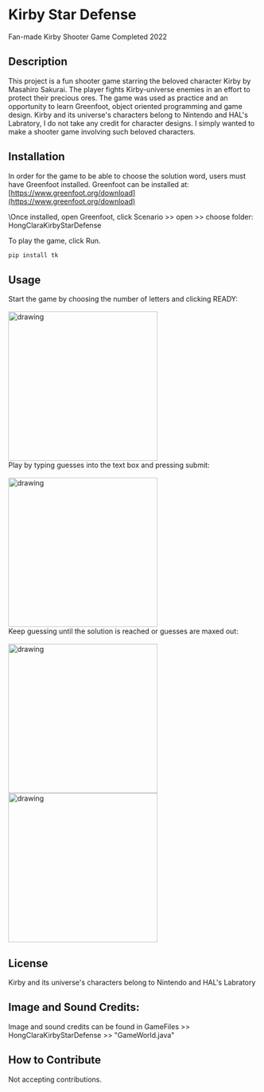 # Kirby Star Defense
 Fan-made Kirby Shooter Game
 Completed 2022

## Description

This project is a fun shooter game starring the beloved character Kirby by Masahiro Sakurai. 
The player fights Kirby-universe enemies in an effort to protect their precious ores. The game was used as practice and an opportunity to learn Greenfoot, 
object oriented programming and game design. 
Kirby and its universe's characters belong to Nintendo and HAL's Labratory, I do not take any credit for character designs. 
I simply wanted to make a shooter game involving such beloved characters. 

## Installation

In order for the game to be able to choose the solution word, users must have Greenfoot installed. 
Greenfoot can be installed at:
[https://www.greenfoot.org/download](https://www.greenfoot.org/download)

\Once installed, open Greenfoot, click Scenario >> open >> choose folder: HongClaraKirbyStarDefense


To play the game, click Run. 

```sh
pip install tk
```

## Usage
Start the game by choosing the number of letters and clicking READY: \
\
<img src="Images/wordle1.png" alt="drawing" width="300"/> 
\
Play by typing guesses into the text box and pressing submit: \
\
<img src="Images/wordle2.png" alt="drawing" width="300"/>
\
Keep guessing until the solution is reached or guesses are maxed out: \
\
<img src="Images/wordle4.png" alt="drawing" width="300"/>
\
<img src="Images/wordle5.png" alt="drawing" width="300"/>

## License
Kirby and its universe's characters belong to Nintendo and HAL's Labratory

## Image and Sound Credits: 
Image and sound credits can be found in GameFiles >> HongClaraKirbyStarDefense >> "GameWorld.java" 

## How to Contribute

Not accepting contributions. 

